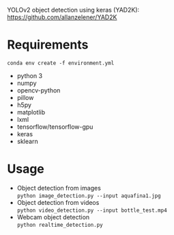 YOLOv2 object detection using keras (YAD2K):
https://github.com/allanzelener/YAD2K
# Requirements
```conda env create -f environment.yml```
 * python 3
 * numpy
 * opencv-python
 * pillow
 * h5py
 * matplotlib
 * lxml
 * tensorflow/tensorflow-gpu
 * keras
 * sklearn
# Usage
* Object detection from images <br />
```python image_detection.py --input aquafina1.jpg```
* Object detection from videos <br />
```python video_detection.py --input bottle_test.mp4```
* Webcam object detection <br />
```python realtime_detection.py```
